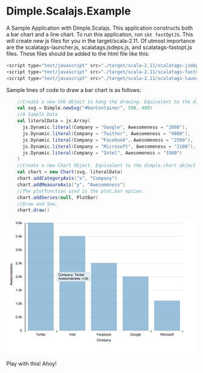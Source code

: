 # Dimple.Scalajs.Example
A Sample Application with Dimple.Scalajs. This application constructs both a bar chart and a line chart.
To run this application, run `sbt fastOptJS`. This will create new js files for you in the target/scala-2.11. Of utmost importance are the scalatags-launcher.js, scalatags.jsdeps.js, and scalatags-fastopt.js files. 
These files should be added to the html file like this:
```javascript
<script type="text/javascript" src="./target/scala-2.11/scalatags-jsdeps.js"></script>
<script type="text/javascript" src="./target/scala-2.11/scalatags-fastopt.js"></script>
<script type="text/javascript" src="./target/scala-2.11/scalatags-launcher.js"></script>
```
Sample lines of code to draw a bar chart is as follows:
```scala
    //Create a new SVG Object to hang the drawing. Equivalent to the dimple.newsvg function
    val svg = Dimple.newSvg("#barContainer", 590, 400) 
    //A Sample Data
    val literalData = js.Array(
      js.Dynamic.literal(Company = "Google", Awesomeness = "2000"),
      js.Dynamic.literal(Company = "Twitter", Awesomeness = "4000"),
      js.Dynamic.literal(Company = "Facebook", Awesomeness = "2500"),
      js.Dynamic.literal(Company = "Microsoft", Awesomeness = "1100"),
      js.Dynamic.literal(Company = "Intel", Awesomeness = "3500")
    )
    //Create a new Chart Object. Equivalent to the dimple.chart object
    val chart = new Chart(svg, literalData)
    chart.addCategoryAxis("x", "Company")
    chart.addMeasureAxis("y", "Awesomeness")
    //The plotfunction used is the plot.bar option.
    chart.addSeries(null, PlotBar)
    //Draw and See.
    chart.draw()
  ```

![Alt text](/Dimple.Scalajs.Example/Dimple.Scalajs.ExampleBar.scrnSht.png?raw=true "Bar Chart")

Play with this!
Ahoy!
